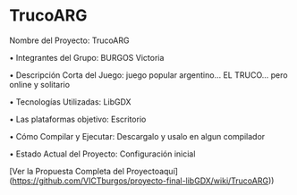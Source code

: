 # TrucoARG

Nombre del Proyecto: TrucoARG

• Integrantes del Grupo: BURGOS Victoria

• Descripción Corta del Juego: juego popular argentino... EL TRUCO... pero online y solitario

• Tecnologías Utilizadas: LibGDX 

• Las plataformas objetivo: Escritorio

• Cómo Compilar y Ejecutar: Descargalo y usalo en algun compilador

• Estado Actual del Proyecto: Configuración inicial

[Ver la Propuesta Completa del Proyectoaquí] (https://github.com/VICTburgos/proyecto-final-libGDX/wiki/TrucoARG))

